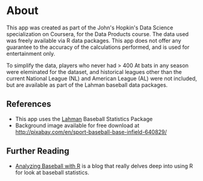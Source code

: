 # About

This app was created as part of the John's Hopkin's Data Science specialization 
on Coursera, for the Data Products course.  The data used was freely available
via R data packages.  This app does not offer any guarantee to the accuracy of
the calculations performed, and is used for entertainment only.  

To simplify the data, players who never had > 400 At bats in any season were
eleminated for the dataset, and historical leagues other than the current
National League (NL) and American League (AL) were not included, but are
available as part of the Lahman baseball data packages.

## References

* This app uses the [Lahman](http://lahman.R-forge.r-project.org/) Baseball 
Statistics Package 
* Background image available for free download at 
http://pixabay.com/en/sport-baseball-base-infield-640829/

## Further Reading

* [Analyzing Baseball with R](https://baseballwithr.wordpress.com/) is a blog 
that really delves deep into using R for look at baseball statistics.  

